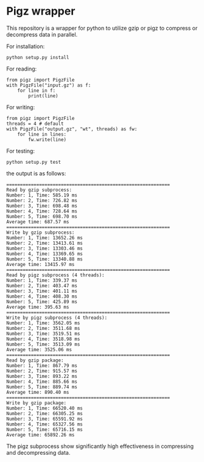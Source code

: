 # Pigz wrapper

This repository is a wrapper for python to utilize gzip or pigz to compress or decompress data in parallel.

For installation:

    python setup.py install

For reading:

    from pigz import PigzFile
    with PigzFile("input.gz") as f:
        for line in f:
            print(line)

For writing:

    from pigz import PigzFile
    threads = 4 # default
    with PigzFile("output.gz", "wt", threads) as fw:
        for line in lines:
            fw.write(line)

For testing:

    python setup.py test

the output is as follows:

    ============================================================
    Read by gzip subprocess:
    Number: 1, Time: 585.19 ms
    Number: 2, Time: 726.82 ms
    Number: 3, Time: 698.48 ms
    Number: 4, Time: 728.64 ms
    Number: 5, Time: 698.70 ms
    Average time: 687.57 ms
    ============================================================
    Write by gzip subprocess:
    Number: 1, Time: 13652.26 ms
    Number: 2, Time: 13413.61 ms
    Number: 3, Time: 13303.46 ms
    Number: 4, Time: 13369.65 ms
    Number: 5, Time: 13340.88 ms
    Average time: 13415.97 ms
    ============================================================
    Read by pigz subprocess (4 threads):
    Number: 1, Time: 339.37 ms
    Number: 2, Time: 403.47 ms
    Number: 3, Time: 401.11 ms
    Number: 4, Time: 408.30 ms
    Number: 5, Time: 425.89 ms
    Average time: 395.63 ms
    ============================================================
    Write by pigz subprocess (4 threads):
    Number: 1, Time: 3562.05 ms
    Number: 2, Time: 3511.68 ms
    Number: 3, Time: 3519.51 ms
    Number: 4, Time: 3518.98 ms
    Number: 5, Time: 3513.09 ms
    Average time: 3525.06 ms
    ============================================================
    Read by gzip package:
    Number: 1, Time: 867.79 ms
    Number: 2, Time: 915.57 ms
    Number: 3, Time: 893.22 ms
    Number: 4, Time: 885.66 ms
    Number: 5, Time: 889.74 ms
    Average time: 890.40 ms
    ============================================================
    Write by gzip package:
    Number: 1, Time: 66520.40 ms
    Number: 2, Time: 66305.25 ms
    Number: 3, Time: 65591.92 ms
    Number: 4, Time: 65327.56 ms
    Number: 5, Time: 65716.15 ms
    Average time: 65892.26 ms

The pigz subprocess show significantly high effectiveness in compressing and decompressing data.
